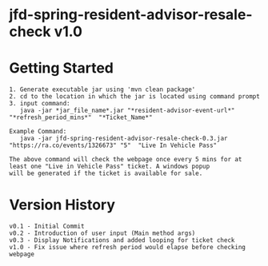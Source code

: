 # jfd-spring-resident-advisor-resale-check v1.0

# Getting Started
    1. Generate executable jar using 'mvn clean package'
    2. cd to the location in which the jar is located using command prompt
    3. input command:
       java -jar *jar_file_name*.jar "*resident-advisor-event-url*" "*refresh_period_mins*"  "*Ticket_Name*"
    
    Example Command:
       java -jar jfd-spring-resident-advisor-resale-check-0.3.jar "https://ra.co/events/1326673" "5"  "Live In Vehicle Pass"
       
    The above command will check the webpage once every 5 mins for at least one "Live in Vehicle Pass" ticket. A windows popup
    will be generated if the ticket is available for sale. 
    
# Version History

    v0.1 - Initial Commit
    v0.2 - Introduction of user input (Main method args)
    v0.3 - Display Notifications and added looping for ticket check
    v1.0 - Fix issue where refresh period would elapse before checking webpage


